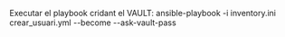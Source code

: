 Executar el playbook cridant el VAULT: 
ansible-playbook -i inventory.ini crear_usuari.yml --become --ask-vault-pass
